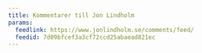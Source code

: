```yaml
---
title: Kommentarer till Jon Lindholm
params:
  feedlink: https://www.jonlindholm.se/comments/feed/
  feedid: 7d09bfcef3a3cf72ccd25abaead821ec
---
```

